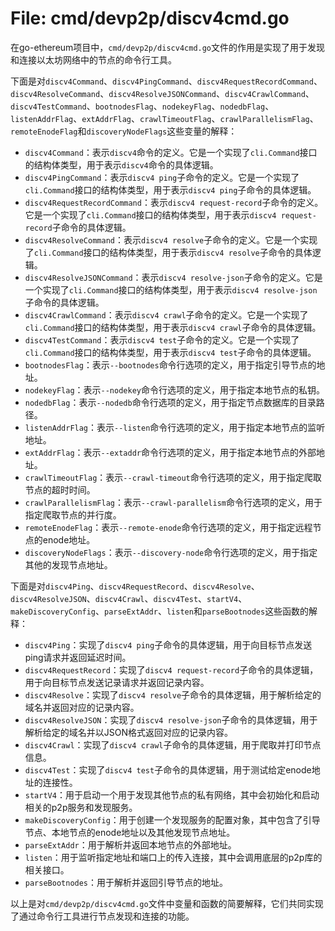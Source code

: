 # File: cmd/devp2p/discv4cmd.go

在go-ethereum项目中，`cmd/devp2p/discv4cmd.go`文件的作用是实现了用于发现和连接以太坊网络中的节点的命令行工具。

下面是对`discv4Command`、`discv4PingCommand`、`discv4RequestRecordCommand`、`discv4ResolveCommand`、`discv4ResolveJSONCommand`、`discv4CrawlCommand`、`discv4TestCommand`、`bootnodesFlag`、`nodekeyFlag`、`nodedbFlag`、`listenAddrFlag`、`extAddrFlag`、`crawlTimeoutFlag`、`crawlParallelismFlag`、`remoteEnodeFlag`和`discoveryNodeFlags`这些变量的解释：

- `discv4Command`：表示`discv4`命令的定义。它是一个实现了`cli.Command`接口的结构体类型，用于表示`discv4`命令的具体逻辑。
- `discv4PingCommand`：表示`discv4 ping`子命令的定义。它是一个实现了`cli.Command`接口的结构体类型，用于表示`discv4 ping`子命令的具体逻辑。
- `discv4RequestRecordCommand`：表示`discv4 request-record`子命令的定义。它是一个实现了`cli.Command`接口的结构体类型，用于表示`discv4 request-record`子命令的具体逻辑。
- `discv4ResolveCommand`：表示`discv4 resolve`子命令的定义。它是一个实现了`cli.Command`接口的结构体类型，用于表示`discv4 resolve`子命令的具体逻辑。
- `discv4ResolveJSONCommand`：表示`discv4 resolve-json`子命令的定义。它是一个实现了`cli.Command`接口的结构体类型，用于表示`discv4 resolve-json`子命令的具体逻辑。
- `discv4CrawlCommand`：表示`discv4 crawl`子命令的定义。它是一个实现了`cli.Command`接口的结构体类型，用于表示`discv4 crawl`子命令的具体逻辑。
- `discv4TestCommand`：表示`discv4 test`子命令的定义。它是一个实现了`cli.Command`接口的结构体类型，用于表示`discv4 test`子命令的具体逻辑。
- `bootnodesFlag`：表示`--bootnodes`命令行选项的定义，用于指定引导节点的地址。
- `nodekeyFlag`：表示`--nodekey`命令行选项的定义，用于指定本地节点的私钥。
- `nodedbFlag`：表示`--nodedb`命令行选项的定义，用于指定节点数据库的目录路径。
- `listenAddrFlag`：表示`--listen`命令行选项的定义，用于指定本地节点的监听地址。
- `extAddrFlag`：表示`--extaddr`命令行选项的定义，用于指定本地节点的外部地址。
- `crawlTimeoutFlag`：表示`--crawl-timeout`命令行选项的定义，用于指定爬取节点的超时时间。
- `crawlParallelismFlag`：表示`--crawl-parallelism`命令行选项的定义，用于指定爬取节点的并行度。
- `remoteEnodeFlag`：表示`--remote-enode`命令行选项的定义，用于指定远程节点的enode地址。
- `discoveryNodeFlags`：表示`--discovery-node`命令行选项的定义，用于指定其他的发现节点地址。

下面是对`discv4Ping`、`discv4RequestRecord`、`discv4Resolve`、`discv4ResolveJSON`、`discv4Crawl`、`discv4Test`、`startV4`、`makeDiscoveryConfig`、`parseExtAddr`、`listen`和`parseBootnodes`这些函数的解释：

- `discv4Ping`：实现了`discv4 ping`子命令的具体逻辑，用于向目标节点发送ping请求并返回延迟时间。
- `discv4RequestRecord`：实现了`discv4 request-record`子命令的具体逻辑，用于向目标节点发送记录请求并返回记录内容。
- `discv4Resolve`：实现了`discv4 resolve`子命令的具体逻辑，用于解析给定的域名并返回对应的记录内容。
- `discv4ResolveJSON`：实现了`discv4 resolve-json`子命令的具体逻辑，用于解析给定的域名并以JSON格式返回对应的记录内容。
- `discv4Crawl`：实现了`discv4 crawl`子命令的具体逻辑，用于爬取并打印节点信息。
- `discv4Test`：实现了`discv4 test`子命令的具体逻辑，用于测试给定enode地址的连接性。
- `startV4`：用于启动一个用于发现其他节点的私有网络，其中会初始化和启动相关的p2p服务和发现服务。
- `makeDiscoveryConfig`：用于创建一个发现服务的配置对象，其中包含了引导节点、本地节点的enode地址以及其他发现节点地址。
- `parseExtAddr`：用于解析并返回本地节点的外部地址。
- `listen`：用于监听指定地址和端口上的传入连接，其中会调用底层的p2p库的相关接口。
- `parseBootnodes`：用于解析并返回引导节点的地址。

以上是对`cmd/devp2p/discv4cmd.go`文件中变量和函数的简要解释，它们共同实现了通过命令行工具进行节点发现和连接的功能。

